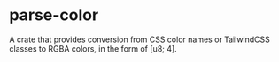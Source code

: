 # parse-color
A crate that provides conversion from CSS color names or TailwindCSS classes to RGBA colors, in the form of [u8; 4].
